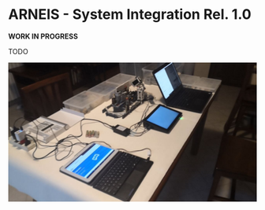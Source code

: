 # ARNEIS - System Integration Rel. 1.0

**WORK IN PROGRESS**

TODO

![2022-03-26-1855-arneis-sysint](../images/2022-03-26-1855-arneis-sysint.jpg)

<!-- EOF -->
